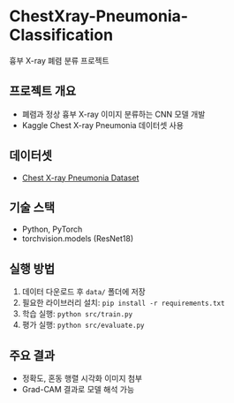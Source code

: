 # ChestXray-Pneumonia-Classification
흉부 X-ray 폐렴 분류 프로젝트

## 프로젝트 개요
- 폐렴과 정상 흉부 X-ray 이미지 분류하는 CNN 모델 개발
- Kaggle Chest X-ray Pneumonia 데이터셋 사용

## 데이터셋
- [Chest X-ray Pneumonia Dataset](https://www.kaggle.com/datasets/paultimothymooney/chest-xray-pneumonia)

## 기술 스택
- Python, PyTorch
- torchvision.models (ResNet18)

## 실행 방법
1. 데이터 다운로드 후 `data/` 폴더에 저장
2. 필요한 라이브러리 설치: `pip install -r requirements.txt`
3. 학습 실행: `python src/train.py`
4. 평가 실행: `python src/evaluate.py`

## 주요 결과
- 정확도, 혼동 행렬 시각화 이미지 첨부
- Grad-CAM 결과로 모델 해석 가능

